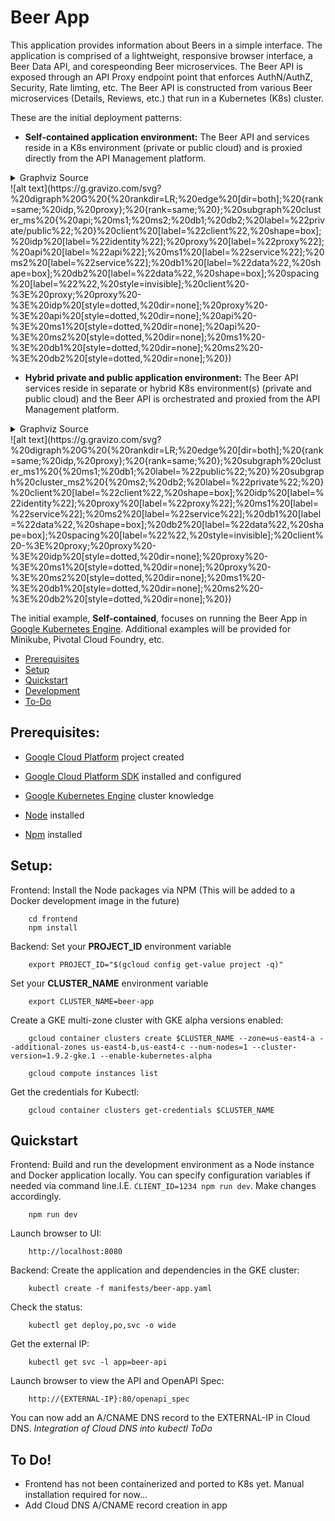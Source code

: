# Beer App
This application provides information about Beers in a simple interface. The application is comprised of a lightweight, responsive browser interface, a Beer Data API, and corespeonding Beer microservices. The Beer API is exposed through an API Proxy endpoint point that enforces AuthN/AuthZ, Security, Rate limting, etc. The Beer API is constructed from various Beer microservices (Details, Reviews, etc.) that run in a Kubernetes (K8s) cluster. 

These are the initial deployment patterns:

* **Self-contained application environment:** The Beer API and services reside in a K8s environment (private or public cloud) and is proxied directly from the API Management platform.

<details>
  <summary>Graphviz Source</summary>
  <pre><code>
![alt text]('https://g.gravizo.com/svg?
  digraph G {
    rankdir=LR;
    edge [dir=both];
    {rank=same; idp, proxy};
    {rank=same; };

    subgraph cluster_ms {
      api; ms1; ms2; db1; db2;
      label="private/public";
    }

    client [label="client", shape=box];
    idp [label="identity"];
    proxy [label="proxy"];
    api [label="api"];
    ms1 [label="service"];
    ms2 [label="service"];
    db1  [label="data", shape=box];
    db2  [label="data", shape=box];

    spacing [label="", style=invisible];
    client -> proxy;
    proxy -> idp [style=dotted, dir=none];
    proxy -> api [style=dotted, dir=none];
    api -> ms1 [style=dotted, dir=none];
    api -> ms2 [style=dotted, dir=none];
    ms1 -> db1 [style=dotted, dir=none];
    ms2 -> db2 [style=dotted,  dir=none];
  }
  </pre></code>
</details>
![alt text](https://g.gravizo.com/svg?%20digraph%20G%20{%20rankdir=LR;%20edge%20[dir=both];%20{rank=same;%20idp,%20proxy};%20{rank=same;%20};%20subgraph%20cluster_ms%20{%20api;%20ms1;%20ms2;%20db1;%20db2;%20label=%22private/public%22;%20}%20client%20[label=%22client%22,%20shape=box];%20idp%20[label=%22identity%22];%20proxy%20[label=%22proxy%22];%20api%20[label=%22api%22];%20ms1%20[label=%22service%22];%20ms2%20[label=%22service%22];%20db1%20[label=%22data%22,%20shape=box];%20db2%20[label=%22data%22,%20shape=box];%20spacing%20[label=%22%22,%20style=invisible];%20client%20-%3E%20proxy;%20proxy%20-%3E%20idp%20[style=dotted,%20dir=none];%20proxy%20-%3E%20api%20[style=dotted,%20dir=none];%20api%20-%3E%20ms1%20[style=dotted,%20dir=none];%20api%20-%3E%20ms2%20[style=dotted,%20dir=none];%20ms1%20-%3E%20db1%20[style=dotted,%20dir=none];%20ms2%20-%3E%20db2%20[style=dotted,%20dir=none];%20})

* **Hybrid private and public application environment:** The Beer API services reside in separate or hybrid K8s environment(s) (private and public cloud) and the Beer API is orchestrated and proxied from the API Management platform.

<details>
  <summary>Graphviz Source</summary>
  <pre><code>
![alt text]('https://g.gravizo.com/svg?
  digraph G {
    rankdir=LR;
    edge [dir=both];
    {rank=same; idp, proxy};
    {rank=same; };

    subgraph cluster_ms1 {
      ms1; db1;
      label="public";
    }

    subgraph cluster_ms2 {
      ms2; db2;
      label="private";
    }

    client [label="client", shape=box];
    idp [label="identity"];
    proxy [label="proxy"];
    ms1 [label="service"];
    ms2 [label="service"];
    db1  [label="data", shape=box];
    db2  [label="data", shape=box];
 
    spacing [label="", style=invisible];
    client -> proxy;
    proxy -> idp [style=dotted, dir=none];
    proxy -> ms1 [style=dotted, dir=none];
    proxy -> ms2 [style=dotted, dir=none];
    ms1 -> db1 [style=dotted, dir=none];
    ms2 -> db2 [style=dotted,  dir=none];
  }
  </pre></code>
</details>
![alt text](https://g.gravizo.com/svg?%20digraph%20G%20{%20rankdir=LR;%20edge%20[dir=both];%20{rank=same;%20idp,%20proxy};%20{rank=same;%20};%20subgraph%20cluster_ms1%20{%20ms1;%20db1;%20label=%22public%22;%20}%20subgraph%20cluster_ms2%20{%20ms2;%20db2;%20label=%22private%22;%20}%20client%20[label=%22client%22,%20shape=box];%20idp%20[label=%22identity%22];%20proxy%20[label=%22proxy%22];%20ms1%20[label=%22service%22];%20ms2%20[label=%22service%22];%20db1%20[label=%22data%22,%20shape=box];%20db2%20[label=%22data%22,%20shape=box];%20spacing%20[label=%22%22,%20style=invisible];%20client%20-%3E%20proxy;%20proxy%20-%3E%20idp%20[style=dotted,%20dir=none];%20proxy%20-%3E%20ms1%20[style=dotted,%20dir=none];%20proxy%20-%3E%20ms2%20[style=dotted,%20dir=none];%20ms1%20-%3E%20db1%20[style=dotted,%20dir=none];%20ms2%20-%3E%20db2%20[style=dotted,%20dir=none];%20})

The initial example, **Self-contained**, focuses on running the Beer App in [Google Kubernetes Engine](https://cloud.google.com/kubernetes-engine/). Additional examples will be provided for Minikube, Pivotal Cloud Foundry, etc. 

* [Prerequisites](#prerequisites)
* [Setup](#setup)
* [Quickstart](#quickstart)
* [Development](DEVELOPMENT.md)
* [To-Do](#todo)


## <a name="prerequisites"></a>Prerequisites:
* [Google Cloud Platform](https://cloud.google.com/) project created
* [Google Cloud Platform SDK](https://cloud.google.com/sdk/) installed and configured
* [Google Kubernetes Engine](https://cloud.google.com/kubernetes-engine/) cluster knowledge

* [Node](https://nodejs.org/en/) installed
* [Npm](https://www.npmjs.com/) installed


## <a name="setup"></a>Setup:
Frontend:
Install the Node packages via NPM (This will be added to a Docker development image in the future)

        cd frontend
        npm install

Backend:
Set your **PROJECT_ID** environment variable

        export PROJECT_ID="$(gcloud config get-value project -q)"

Set your **CLUSTER_NAME** environment variable

        export CLUSTER_NAME=beer-app

Create a GKE multi-zone cluster with GKE alpha versions enabled:

        gcloud container clusters create $CLUSTER_NAME --zone=us-east4-a --additional-zones us-east4-b,us-east4-c --num-nodes=1 --cluster-version=1.9.2-gke.1 --enable-kubernetes-alpha

        gcloud compute instances list

Get the credentials for Kubectl:

        gcloud container clusters get-credentials $CLUSTER_NAME


## <a name="quickstart">Quickstart</a>
Frontend:
Build and run the development environment as a Node instance and Docker application locally. You can specify configuration variables if needed via command line.I.E. `CLIENT_ID=1234 npm run dev`. Make changes accordingly.

        npm run dev

Launch browser to UI:

        http://localhost:8080

Backend:
Create the application and dependencies in the GKE cluster:

        kubectl create -f manifests/beer-app.yaml

Check the status:

        kubectl get deploy,po,svc -o wide

Get the external IP:

        kubectl get svc -l app=beer-api

Launch browser to view the API and OpenAPI Spec:

        http://{EXTERNAL-IP}:80/openapi_spec

You can now add an A/CNAME DNS record to the EXTERNAL-IP in Cloud DNS. _Integration of Cloud DNS into kubectl ToDo_


## <a name="todo">To Do!</a>
* Frontend has not been containerized and ported to K8s yet. Manual installation required for now...
* Add Cloud DNS A/CNAME record creation in app 
